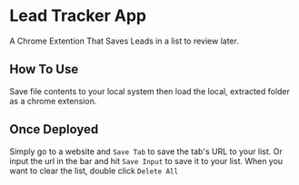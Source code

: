 # Lead Tracker App

A Chrome Extention That Saves Leads in a list to review later.

## How To Use

Save file contents to your local system then load the local, extracted folder as a chrome extension.

## Once Deployed

Simply go to a website and `Save Tab` to save the tab's URL to your list. Or input the url in the bar and hit `Save Input` to save it to your list. When you want to clear the list, double click `Delete All`